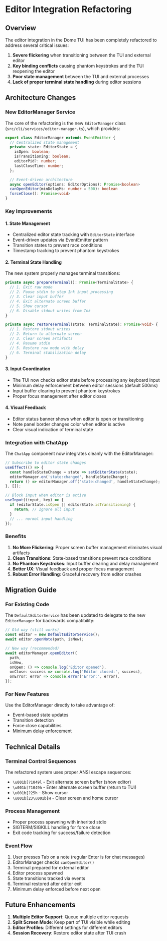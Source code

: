 # Editor Integration Refactoring

## Overview

The editor integration in the Dome TUI has been completely refactored to address several critical issues:

1. **Severe flickering** when transitioning between the TUI and external editor
2. **Key binding conflicts** causing phantom keystrokes and the TUI reopening the editor
3. **Poor state management** between the TUI and external processes
4. **Lack of proper terminal state handling** during editor sessions

## Architecture Changes

### New EditorManager Service

The core of the refactoring is the new `EditorManager` class (`src/cli/services/editor-manager.ts`), which provides:

```typescript
export class EditorManager extends EventEmitter {
  // Centralized state management
  private state: EditorState = {
    isOpen: boolean;
    isTransitioning: boolean;
    editorPid?: number;
    lastCloseTime: number;
  };

  // Event-driven architecture
  async openEditor(options: EditorOptions): Promise<boolean>
  canOpenEditor(minDelayMs: number = 500): boolean
  forceClose(): Promise<void>
}
```

### Key Improvements

#### 1. **State Management**

- Centralized editor state tracking with `EditorState` interface
- Event-driven updates via EventEmitter pattern
- Transition states to prevent race conditions
- Timestamp tracking to prevent phantom keystrokes

#### 2. **Terminal State Handling**

The new system properly manages terminal transitions:

```typescript
private async prepareTerminal(): Promise<TerminalState> {
  // 1. Exit raw mode
  // 2. Pause stdin to stop Ink input processing
  // 3. Clear input buffer
  // 4. Exit alternate screen buffer
  // 5. Show cursor
  // 6. Disable stdout writes from Ink
}

private async restoreTerminal(state: TerminalState): Promise<void> {
  // 1. Restore stdout writes
  // 2. Return to alternate screen
  // 3. Clear screen artifacts
  // 4. Resume stdin
  // 5. Restore raw mode with delay
  // 6. Terminal stabilization delay
}
```

#### 3. **Input Coordination**

- The TUI now checks editor state before processing any keyboard input
- Minimum delay enforcement between editor sessions (default 500ms)
- Input buffer clearing to prevent phantom keystrokes
- Proper focus management after editor closes

#### 4. **Visual Feedback**

- Editor status banner shows when editor is open or transitioning
- Note panel border changes color when editor is active
- Clear visual indication of terminal state

### Integration with ChatApp

The `ChatApp` component now integrates cleanly with the EditorManager:

```typescript
// Subscribe to editor state changes
useEffect(() => {
  const handleStateChange = state => setEditorState(state);
  editorManager.on('state:changed', handleStateChange);
  return () => editorManager.off('state:changed', handleStateChange);
}, []);

// Block input when editor is active
useInput((input, key) => {
  if (editorState.isOpen || editorState.isTransitioning) {
    return; // Ignore all input
  }
  // ... normal input handling
});
```

### Benefits

1. **No More Flickering**: Proper screen buffer management eliminates visual artifacts
2. **Clean Transitions**: State-based transitions prevent race conditions
3. **No Phantom Keystrokes**: Input buffer clearing and delay management
4. **Better UX**: Visual feedback and proper focus management
5. **Robust Error Handling**: Graceful recovery from editor crashes

## Migration Guide

### For Existing Code

The `DefaultEditorService` has been updated to delegate to the new `EditorManager` for backwards compatibility:

```typescript
// Old way (still works)
const editor = new DefaultEditorService();
await editor.openNote(path, isNew);

// New way (recommended)
await editorManager.openEditor({
  path,
  isNew,
  onOpen: () => console.log('Editor opened'),
  onClose: success => console.log('Editor closed:', success),
  onError: error => console.error('Error:', error),
});
```

### For New Features

Use the EditorManager directly to take advantage of:

- Event-based state updates
- Transition detection
- Force close capabilities
- Minimum delay enforcement

## Technical Details

### Terminal Control Sequences

The refactored system uses proper ANSI escape sequences:

- `\u001b[?1049l` - Exit alternate screen buffer (show editor)
- `\u001b[?1049h` - Enter alternate screen buffer (return to TUI)
- `\u001b[?25h` - Show cursor
- `\u001b[2J\u001b[H` - Clear screen and home cursor

### Process Management

- Proper process spawning with inherited stdio
- SIGTERM/SIGKILL handling for force close
- Exit code tracking for success/failure detection

### Event Flow

1. User presses Tab on a note (regular Enter is for chat messages)
2. EditorManager checks `canOpenEditor()`
3. Terminal prepared for external editor
4. Editor process spawned
5. State transitions tracked via events
6. Terminal restored after editor exit
7. Minimum delay enforced before next open

## Future Enhancements

1. **Multiple Editor Support**: Queue multiple editor requests
2. **Split Screen Mode**: Keep part of TUI visible while editing
3. **Editor Profiles**: Different settings for different editors
4. **Session Recovery**: Restore editor state after TUI crash

